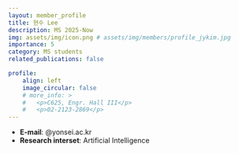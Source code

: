 ```yaml
---
layout: member_profile
title: 현수 Lee
description: MS 2025-Now
img: assets/img/icon.png # assets/img/members/profile_jykim.jpg
importance: 5
category: MS students
related_publications: false

profile:
    align: left
    image_circular: false
    # more_info: >
    #   <p>C625, Engr. Hall III</p>
    #   <p>02-2123-2869</p>
---
```


- **E-mail**: @yonsei.ac.kr
- **Research interset**: Artificial Intelligence
